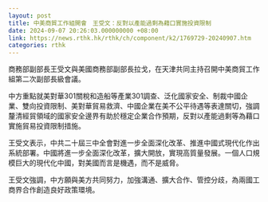 ```yaml
---
layout: post
title: 中美商貿工作組開會　王受文：反對以產能過剩為藉口實施投資限制
date: 2024-09-07 20:26:03.000000000 +08:00
link: https://news.rthk.hk/rthk/ch/component/k2/1769729-20240907.htm
categories: rthk
---
```


商務部副部長王受文與美國商務部副部長拉戈，在天津共同主持召開中美商貿工作組第二次副部長級會議。

中方重點就美對華301關稅和造船等產業301調查、泛化國家安全、制裁中國企業、雙向投資限制、美對華貿易救濟、中國企業在美不公平待遇等表達關切，強調釐清經貿領域的國家安全邊界有助於穩定企業合作預期，反對以產能過剩等為藉口實施貿易投資限制措施。

王受文表示，中共二十屆三中全會對進一步全面深化改革、推進中國式現代化作出系統部署。中國將進一步全面深化改革，擴大開放，實現高質量發展。一個人口規模巨大的現代化中國，對美國而言是機遇，而不是威脅。

王受文強調，中方願與美方共同努力，加強溝通、擴大合作、管控分歧，為兩國工商界合作創造良好政策環境。

